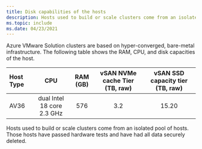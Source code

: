 ```yaml
---
title: Disk capabilities of the hosts
description: Hosts used to build or scale clusters come from an isolated pool of hosts.
ms.topic: include
ms.date: 04/23/2021
---
```


<!-- Used in quickstart-quickstart-production-ready-deployment-steps.md and concepts-private-cloud-clusters.md -->


Azure VMware Solution clusters are based on hyper-converged, bare-metal infrastructure. The following table shows the RAM, CPU, and disk capacities of the host.

| Host Type | CPU   | RAM (GB)  | vSAN NVMe cache Tier (TB, raw)  | vSAN SSD capacity tier (TB, raw)  |
| :---      | :---: | :---:     | :---:                           | :---:                             |
| AV36     |  dual Intel 18 core 2.3 GHz  |     576      |                3.2               |                15.20               |

Hosts used to build or scale clusters come from an isolated pool of hosts. Those hosts have passed hardware tests and have had all data securely deleted. 